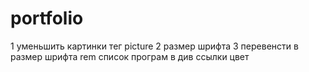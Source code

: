 # portfolio
1 уменьшить картинки тег picture
2 размер шрифта
3 перевенсти в размер шрифта rem
список програм в див
ссылки цвет
